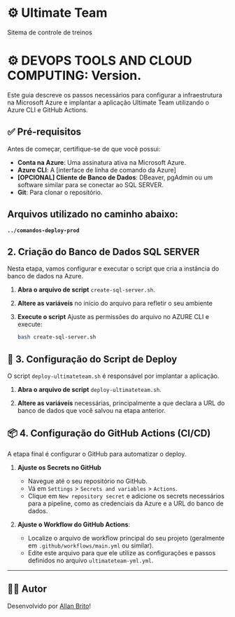 # ⚙️ Ultimate Team

Sitema de controle de treinos 

# ⚙️ DEVOPS TOOLS AND CLOUD COMPUTING: Version.

Este guia descreve os passos necessários para configurar a infraestrutura na Microsoft Azure e implantar a aplicação Ultimate Team utilizando o Azure CLI e GitHub Actions.

## ✅ Pré-requisitos

Antes de começar, certifique-se de que você possui:

* **Conta na Azure**: Uma assinatura ativa na Microsoft Azure.
* **Azure CLI**: A [interface de linha de comando da Azure]
* **[OPCIONAL] Cliente de Banco de Dados**: DBeaver, pgAdmin ou um software similar para se conectar ao SQL SERVER.
* **Git**: Para clonar o repositório.


## Arquivos utilizado no caminho abaixo:

**`../comandos-deploy-prod`**


## 2. Criação do Banco de Dados SQL SERVER

Nesta etapa, vamos configurar e executar o script que cria a instância do banco de dados na Azure.

1.  **Abra o arquivo de script** `create-sql-server.sh`.

2.  **Altere as variáveis** no início do arquivo para refletir o seu ambiente

3.  **Execute o script** Ajuste as permissões do arquivo no AZURE CLI e execute:
    ```bash
    bash create-sql-server.sh
    ```

## 🚀 3. Configuração do Script de Deploy

O script `deploy-ultimateteam.sh` é responsável por implantar a aplicação.

1.  **Abra o arquivo de script** `deploy-ultimateteam.sh`.

2.  **Altere as variáveis** necessárias, principalmente a que declara a URL do banco de dados que você salvou na etapa anterior.

## 📦 4. Configuração do GitHub Actions (CI/CD)

A etapa final é configurar o GitHub para automatizar o deploy.

1.  **Ajuste os Secrets no GitHub**
    * Navegue até o seu repositório no GitHub.
    * Vá em `Settings` > `Secrets and variables` > `Actions`.
    * Clique em `New repository secret` e adicione os secrets necessários para a pipeline, como as credenciais da Azure e a URL do banco de dados.

2.  **Ajuste o Workflow do GitHub Actions**:
    * Localize o arquivo de workflow principal do seu projeto (geralmente em `.github/workflows/main.yml` ou similar).
    * Edite este arquivo para que ele utilize as configurações e passos definidos no arquivo `ultimateteam-yml.yml`.


---

## 👨‍💻 Autor

Desenvolvido por [Allan Brito](https://github.com/Allanbm100)!
